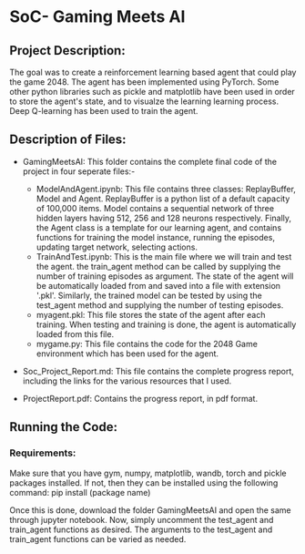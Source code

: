 # SoC- Gaming Meets AI

## Project Description:
The goal was to create a reinforcement learning based agent that could play the game 2048. 
The agent has been implemented using PyTorch. Some other python libraries such as pickle and matplotlib have been used in order to store the agent's state, and to visualze the learning learning process. 
Deep Q-learning has been used to train the agent.

## Description of Files:
- GamingMeetsAI: This folder contains the complete final code of the project in four seperate files:-
  * ModelAndAgent.ipynb: This file contains three classes: ReplayBuffer, Model and Agent. ReplayBuffer is a python list of a default capacity of 100,000 items. Model contains a sequential network of three hidden layers having 512, 256 and 128 neurons respectively. Finally, the Agent class is a template for our learning agent, and contains functions for training the model instance, running the episodes, updating target network, selecting actions.
  * TrainAndTest.ipynb: This is the main file where we will train and test the agent. the train_agent method can be called by supplying the number of training episodes as argument. The state of the agent will be automatically loaded from and saved into a file with extension '.pkl'. Similarly, the trained model can be tested by using the test_agent method and supplying the number of testing episodes.
  * myagent.pkl: This file stores the state of the agent after each training. When testing and training is done, the agent is automatically loaded from this file.
  * mygame.py: This file contains the code for the 2048 Game environment which has been used for the agent.
 
 - Soc_Project_Report.md: This file contains the complete progress report, including the links for the various resources that I used.
 - ProjectReport.pdf: Contains the progress report, in pdf format.
 
 ## Running the Code:
 ### Requirements:
 Make sure that you have gym, numpy, matplotlib, wandb, torch and pickle packages installed. If not, then they can be installed using the following command:
 pip install (package name)
 
 Once this is done, download the folder GamingMeetsAI and open the same through jupyter notebook. Now, simply uncomment the test_agent and train_agent functions as desired. 
 The arguments to the test_agent and train_agent functions can be varied as needed.
